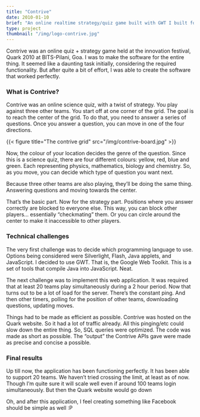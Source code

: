 ```yaml
---
title: "Contrive"
date: 2010-01-10
brief: "An online realtime strategy/quiz game built with GWT I built for my university's national technical festival. This was my first foray into the realm of web applications."
type: project
thumbnail: "/img/logo-contrive.jpg"
---
```


Contrive was an online quiz + strategy game held at the innovation festival, Quark 2010 at BITS-Pilani, Goa. I was to make the software for the entire thing. It seemed like a daunting task initially, considering the required functionality. But after quite a bit of effort, I was able to create the software that worked perfectly.

### What is Contrive?
Contrive was an online science quiz, with a twist of strategy. You play against three other teams. You start off at one corner of the grid. The goal is to reach the center of the grid. To do that, you need to answer a series of questions. Once you answer a question, you can move in one of the four directions.

{{< figure title="The contrive grid" src="/img/contrive-board.jpg" >}}

Now, the colour of your location decides the genre of the question. Since this is a science quiz, there are four different colours: yellow, red, blue and green. Each representing physics, mathematics, biology and chemistry. So, as you move, you can decide which type of question you want next.

Because three other teams are also playing, they’ll be doing the same thing. Answering questions and moving towards the center.

That’s the basic part. Now for the strategy part. Positions where you answer correctly are blocked to everyone else. This way, you can block other players… essentially “checkmating” them. Or you can circle around the center to make it inaccessible to other players.

### Technical challenges
The very first challenge was to decide which programming language to use. Options being considered were Silverlight, Flash, Java applets, and JavaScript. I decided to use GWT. That is, the Google Web Toolkit. This is a set of tools that compile Java into JavaScript. Neat.

The next challenge was to implement this web application. It was required that at least 20 teams play simultaneously during a 2 hour period. Now that turns out to be a lot of load for the server. There’s the constant ping. And then other timers, polling for the position of other teams, downloading questions, updating moves.

Things had to be made as efficient as possible. Contrive was hosted on the Quark website. So it had a lot of traffic already. All this pinging/etc could slow down the entire thing. So, SQL queries were optimized. The code was made as short as possible. The “output” the Contrive APIs gave were made as precise and concise a possible.

### Final results
Up till now, the application has been functioning perfectly. It has been able to support 20 teams. We haven’t tried crossing the limit, at least as of now. Though I’m quite sure it will scale well even if around 100 teams login simultaneously. But then the Quark website would go down

Oh, and after this application, I feel creating something like Facebook should be simple as well :P
